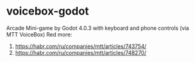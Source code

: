 # voicebox-godot
Arcade Mini-game by Godot 4.0.3 with keyboard and phone controls (via MTT VoiceBox)
Red more:  
1. https://habr.com/ru/companies/mtt/articles/743754/  
2. https://habr.com/ru/companies/mtt/articles/748270/


